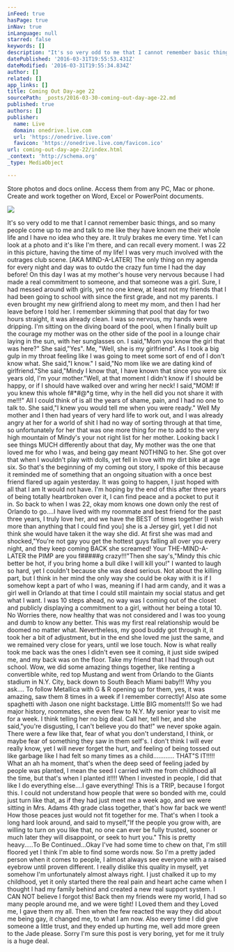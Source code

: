 ```yaml
---
inFeed: true
hasPage: true
inNav: true
inLanguage: null
starred: false
keywords: []
description: "It's so very odd to me that I cannot remember basic things, and so many people come up to me and talk to me like they have known me their\_whole life and I have no idea who they are. It truly brakes me every time. Yet I can look at a photo and it's like I'm there, and can recall every moment. I was 22 in this picture, having the time of my life! I was very much involved with the outrages club scene. [AKA MIND-A-LATER] The only thing on my agenda for every night and day was to outdo the crazy fun time I had the day before! On this day I was at my mother's house very nervous because I had made a real commitment to someone, and that someone was a girl. Sure, I had messed around with girls, yet no one knew, at least not my friends that I had been going to school with since the first grade, and not my parents. I even brought my new girlfriend along to meet my mom, and then I had her leave before I told her. I remember skimming that pool that day for two hours straight, it was already clean. I was so nervous, my hands were dripping. I'm sitting on the diving board of the pool, when I finally built up the courage my mother was on the other side of the pool in a lounge chair laying in the sun, with her sunglasses on. I said,\"Mom you know the girl that was here?\" She said,\"Yes\". Me, \"Well, she is my girlfriend\". As I took a big gulp in my throat feeling like I was going to meet some sort of end of I don't know what. She said,\"I know.\" I said,\"No mom like we are dating kind of girlfriend.\"She said,\"Mindy I know that, I have known that since you were six years old, I'm your mother.\"Well, at that moment I didn't know if I should be happy, or if I should have walked over and wring her neck! I said,\"MOM! If you knew this whole f#*#@*g time, why in the hell did you not share it with me!!!\" All I could think of is all the years of shame, pain, and I had no one to talk to. She said,\"I knew you would tell me when you were ready.\" Well My mother and I then had years of very hard life to work out, and I was already angry at her for a world of shit I had no way of sorting through at that time, so unfortunately for her that was one more thing for me to add to the very high mountain of Mindy's your not right list for her mother. Looking back I see things MUCH differently about that day, My mother was the one that loved me for who I was, and being gay meant NOTHING to her. She got over that when I wouldn't play with dolls, yet fell in love with my dirt bike at age six. So that's the beginning of my coming out story, I spoke of this because it reminded me of something that an ongoing situation with a once best friend flared up again yesterday. It was going to happen, I just hoped with all that I am It would not have. I'm hoping by the end of this after three years of being totally heartbroken over it, I can find peace and a pocket to put it in. So back to when I was 22, okay mom knows one down only the rest of Orlando to go....I have lived with my roommate and best friend for the past three years, I truly love her, and we have the BEST of times together [I wish more than anything that I could find you] she is a Jersey girl, yet I did not think she would have taken it the way she did. At first she was mad and shocked,\"You're not gay you get the hottest guys falling all over you every night, and they keep coming BACK she screamed! Your THE-MIND-A-LATER the PIMP are you f#####g crazy!!!\"Then she say's,\"Mindy this chic better be hot, if you bring home a bull dike I will kill you!\" I wanted to laugh so hard, yet I couldn't because she was dead serious. Not about the killing part, but I think in her mind the only way she could be okay with it is if I somehow kept a part of who I was, meaning if I had arm candy, and it was a girl well in Orlando at that time I could still maintain my social status and get what I want. I was 10 steps ahead, no way was I coming out of the closet and publicly displaying a commitment to a girl, without her being a total 10. No Worries there, now healthy that was not considered and I was too young and dumb to know any better. This was my first real relationship would be doomed no matter what. Nevertheless, my good buddy got through it, it took her a bit of adjustment, but in the end she loved me just the same, and we remained very close for years, until we lose touch. Now is what really took me back was the ones I didn't even see it coming, it just side swiped me, and my back was on the floor. Take my friend that I had through out school. Wow, we did some amazing things together, like renting a convertible white, red top Mustang and went from Orlando to the Giants stadium in N.Y. City, back down to South Beach Miami baby!!! Why you ask.... To follow Metallica with G & R opening up for them, yes, it was amazing, saw them 8 times in a week if I remember correctly! Also ate some spaghetti with Jason one night backstage. Little BIG moments!!! So we had major history, roommates, she even flew to N.Y. My senior year to visit me for a week. I think telling her no big deal. Call her, tell her, and she said,\"you're disgusting, I can't believe you do that!\" we never spoke again. There were a few like that, fear of what you don't understand, I think, or maybe fear of something they saw in them self's. I don't think I will ever really know, yet I will never forget the hurt, and feeling of being tossed out like garbage like I had felt so many times as a child............ THAT\"S IT!!!!! What an ah ha moment, that's when the deep seed of feeling jaded by people was planted, I mean the seed I carried with me from childhood all the time, but that's when I planted it!!!! When I invested in people, I did that like I do everything else....I gave everything! This is a TRIP, because I forgot this. I could not understand how people that were so bonded with me, could just turn like that, as if they had just meet me a week ago, and we were sitting in Mrs. Adams 4th grade class together, that's how far back we went! How those peaces just would not fit together for me. That's when I took a long hard look around, and said to myself,\"If the people you grow with, are willing to turn on you like that, no one can ever be fully trusted, sooner or much later they will disappoint, or seek to hurt you.\" This is pretty heavy.....To Be Continued...Okay I've had some time to chew on that, I'm still floored yet I think I'm able to find some words now. So I'm a pretty jaded person when it comes to people, I almost always see everyone with a raised eyebrow until proven different. I really dislike this quality in myself, yet somehow I'm unfortunately almost always right. I just chalked it up to my childhood, yet it only started there the real pain and heart ache came when I thought I had my family behind and created a new real support system. I CAN NOT believe I forgot this! Back then my friends were my world, I had so many people around me, and we were tight! I Loved them and they Loved me, I gave them my all. Then when the few reacted the way they did about me being gay, it changed me, to what I am now. Also every time I did give someone a little trust, and they ended up hurting me, well add more green to the Jade please. Sorry I'm sure this post is very boring, yet for me it truly is a huge deal."
datePublished: '2016-03-31T19:55:53.431Z'
dateModified: '2016-03-31T19:55:34.834Z'
author: []
related: []
app_links: []
title: Coming Out Day-age 22
sourcePath: _posts/2016-03-30-coming-out-day-age-22.md
published: true
authors: []
publisher:
  name: Live
  domain: onedrive.live.com
  url: 'https://onedrive.live.com'
  favicon: 'https://onedrive.live.com/favicon.ico'
url: coming-out-day-age-22/index.html
_context: 'http://schema.org'
_type: MediaObject

---
```

<article style=""><p>Store photos and docs online. Access them from any PC, Mac or phone. Create and work together on Word, Excel or PowerPoint documents.</p><img src="https://s3-us-west-2.amazonaws.com/the-grid-img/p/0793f7d589f1e5ee5bc861a2e97d9b25f26e4980.jpg" /></article>

It's so very odd to me that I cannot remember basic things, and so many people come up to me and talk to me like they have known me their whole life and I have no idea who they are. It truly brakes me every time. Yet I can look at a photo and it's like I'm there, and can recall every moment. I was 22 in this picture, having the time of my life! I was very much involved with the outrages club scene. \[AKA MIND-A-LATER\] The only thing on my agenda for every night and day was to outdo the crazy fun time I had the day before! On this day I was at my mother's house very nervous because I had made a real commitment to someone, and that someone was a girl. Sure, I had messed around with girls, yet no one knew, at least not my friends that I had been going to school with since the first grade, and not my parents. I even brought my new girlfriend along to meet my mom, and then I had her leave before I told her. I remember skimming that pool that day for two hours straight, it was already clean. I was so nervous, my hands were dripping. I'm sitting on the diving board of the pool, when I finally built up the courage my mother was on the other side of the pool in a lounge chair laying in the sun, with her sunglasses on. I said,"Mom you know the girl that was here?" She said,"Yes". Me, "Well, she is my girlfriend". As I took a big gulp in my throat feeling like I was going to meet some sort of end of I don't know what. She said,"I know." I said,"No mom like we are dating kind of girlfriend."She said,"Mindy I know that, I have known that since you were six years old, I'm your mother."Well, at that moment I didn't know if I should be happy, or if I should have walked over and wring her neck! I said,"MOM! If you knew this whole f\#\*\#@\*g time, why in the hell did you not share it with me!!!" All I could think of is all the years of shame, pain, and I had no one to talk to. She said,"I knew you would tell me when you were ready." Well My mother and I then had years of very hard life to work out, and I was already angry at her for a world of shit I had no way of sorting through at that time, so unfortunately for her that was one more thing for me to add to the very high mountain of Mindy's your not right list for her mother. Looking back I see things MUCH differently about that day, My mother was the one that loved me for who I was, and being gay meant NOTHING to her. She got over that when I wouldn't play with dolls, yet fell in love with my dirt bike at age six. So that's the beginning of my coming out story, I spoke of this because it reminded me of something that an ongoing situation with a once best friend flared up again yesterday. It was going to happen, I just hoped with all that I am It would not have. I'm hoping by the end of this after three years of being totally heartbroken over it, I can find peace and a pocket to put it in. So back to when I was 22, okay mom knows one down only the rest of Orlando to go....I have lived with my roommate and best friend for the past three years, I truly love her, and we have the BEST of times together \[I wish more than anything that I could find you\] she is a Jersey girl, yet I did not think she would have taken it the way she did. At first she was mad and shocked,"You're not gay you get the hottest guys falling all over you every night, and they keep coming BACK she screamed! Your THE-MIND-A-LATER the PIMP are you f\#\#\#\#\#g crazy!!!"Then she say's,"Mindy this chic better be hot, if you bring home a bull dike I will kill you!" I wanted to laugh so hard, yet I couldn't because she was dead serious. Not about the killing part, but I think in her mind the only way she could be okay with it is if I somehow kept a part of who I was, meaning if I had arm candy, and it was a girl well in Orlando at that time I could still maintain my social status and get what I want. I was 10 steps ahead, no way was I coming out of the closet and publicly displaying a commitment to a girl, without her being a total 10\. No Worries there, now healthy that was not considered and I was too young and dumb to know any better. This was my first real relationship would be doomed no matter what. Nevertheless, my good buddy got through it, it took her a bit of adjustment, but in the end she loved me just the same, and we remained very close for years, until we lose touch. Now is what really took me back was the ones I didn't even see it coming, it just side swiped me, and my back was on the floor. Take my friend that I had through out school. Wow, we did some amazing things together, like renting a convertible white, red top Mustang and went from Orlando to the Giants stadium in N.Y. City, back down to South Beach Miami baby!!! Why you ask.... To follow Metallica with G & R opening up for them, yes, it was amazing, saw them 8 times in a week if I remember correctly! Also ate some spaghetti with Jason one night backstage. Little BIG moments!!! So we had major history, roommates, she even flew to N.Y. My senior year to visit me for a week. I think telling her no big deal. Call her, tell her, and she said,"you're disgusting, I can't believe you do that!" we never spoke again. There were a few like that, fear of what you don't understand, I think, or maybe fear of something they saw in them self's. I don't think I will ever really know, yet I will never forget the hurt, and feeling of being tossed out like garbage like I had felt so many times as a child............ THAT"S IT!!!!! What an ah ha moment, that's when the deep seed of feeling jaded by people was planted, I mean the seed I carried with me from childhood all the time, but that's when I planted it!!!! When I invested in people, I did that like I do everything else....I gave everything! This is a TRIP, because I forgot this. I could not understand how people that were so bonded with me, could just turn like that, as if they had just meet me a week ago, and we were sitting in Mrs. Adams 4th grade class together, that's how far back we went! How those peaces just would not fit together for me. That's when I took a long hard look around, and said to myself,"If the people you grow with, are willing to turn on you like that, no one can ever be fully trusted, sooner or much later they will disappoint, or seek to hurt you." This is pretty heavy.....To Be Continued...Okay I've had some time to chew on that, I'm still floored yet I think I'm able to find some words now. So I'm a pretty jaded person when it comes to people, I almost always see everyone with a raised eyebrow until proven different. I really dislike this quality in myself, yet somehow I'm unfortunately almost always right. I just chalked it up to my childhood, yet it only started there the real pain and heart ache came when I thought I had my family behind and created a new real support system. I CAN NOT believe I forgot this! Back then my friends were my world, I had so many people around me, and we were tight! I Loved them and they Loved me, I gave them my all. Then when the few reacted the way they did about me being gay, it changed me, to what I am now. Also every time I did give someone a little trust, and they ended up hurting me, well add more green to the Jade please. Sorry I'm sure this post is very boring, yet for me it truly is a huge deal.